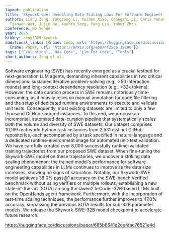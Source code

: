 ```yaml
---
layout: publication
title: 'Skywork-swe: Unveiling Data Scaling Laws For Software Engineering In Llms'
authors: Liang Zeng, Yongcong Li, Yuzhen Xiao, Changshi Li, Chris Yuhao Liu, Rui Yan,
  Tianwen Wei, Jujie He, Xuchen Song, Yang Liu, Yahui Zhou
conference: No Venue
year: 2025
bibkey: zeng2025skywork
additional_links: [{name: Code, url: 'https://huggingface.co/discussions/paper/685b6641d2ee4fac76521e4d'},
  {name: Paper, url: 'https://arxiv.org/abs/hf2506.19290'}]
tags: ["Evaluation", "Has Code", "Llm For Code", "Tools"]
short_authors: Zeng et al.
---
```

Software engineering (SWE) has recently emerged as a crucial testbed for next-generation LLM agents, demanding inherent capabilities in two critical dimensions: sustained iterative problem-solving (e.g., >50 interaction rounds) and long-context dependency resolution (e.g., >32k tokens). However, the data curation process in SWE remains notoriously time-consuming, as it heavily relies on manual annotation for code file filtering and the setup of dedicated runtime environments to execute and validate unit tests. Consequently, most existing datasets are limited to only a few thousand GitHub-sourced instances. To this end, we propose an incremental, automated data-curation pipeline that systematically scales both the volume and diversity of SWE datasets. Our dataset comprises 10,169 real-world Python task instances from 2,531 distinct GitHub repositories, each accompanied by a task specified in natural language and a dedicated runtime-environment image for automated unit-test validation. We have carefully curated over 8,000 successfully runtime-validated training trajectories from our proposed SWE dataset. When fine-tuning the Skywork-SWE model on these trajectories, we uncover a striking data scaling phenomenon: the trained model's performance for software engineering capabilities in LLMs continues to improve as the data size increases, showing no signs of saturation. Notably, our Skywork-SWE model achieves 38.0% pass@1 accuracy on the SWE-bench Verified benchmark without using verifiers or multiple rollouts, establishing a new state-of-the-art (SOTA) among the Qwen2.5-Coder-32B-based LLMs built on the OpenHands agent framework. Furthermore, with the incorporation of test-time scaling techniques, the performance further improves to 47.0% accuracy, surpassing the previous SOTA results for sub-32B parameter models. We release the Skywork-SWE-32B model checkpoint to accelerate future research.

https://huggingface.co/discussions/paper/685b6641d2ee4fac76521e4d